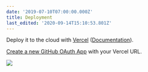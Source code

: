 ```yaml
---
date: '2019-07-10T07:00:00.000Z'
title: Deployment
last_edited: '2020-09-14T15:10:53.801Z'
---
```

Deploy it to the cloud with [Vercel](https://vercel.com/import?filter=next.js&utm_source=github&utm_medium=readme&utm_campaign=next-example) ([Documentation](https://nextjs.org/docs/deployment)).

[Create a new GitHub OAuth App](https://tinacms.org/guides/nextjs/github/github-oauth-app) with your Vercel URL.

![](/images/vercel-deployment.png)